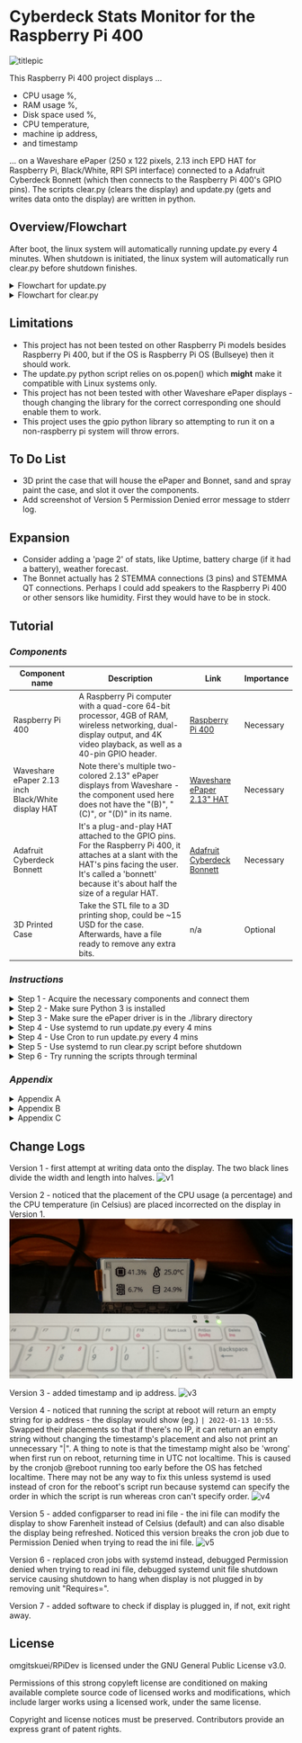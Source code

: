# Cyberdeck Stats Monitor for the Raspberry Pi 400

![titlepic](https://github.com/omgitskuei/RPiDev/blob/main/RPi400/Cyberdeck_Stats_Monitor/pic/photos/intro.JPG?raw=false "Title image")

This Raspberry Pi 400 project displays ...
- CPU usage %, 
- RAM usage %, 
- Disk space used %, 
- CPU temperature, 
- machine ip address, 
- and timestamp 

... on a Waveshare ePaper (250 x 122 pixels, 2.13 inch EPD HAT for Raspberry Pi, Black/White, RPI SPI interface) connected to a Adafruit Cyberdeck Bonnett (which then connects to the Raspberry Pi 400's GPIO pins).
The scripts clear.py (clears the display) and update.py (gets and writes data onto the display) are written in python.


## Overview/Flowchart

After boot, the linux system will automatically running update.py every 4 minutes.
When shutdown is initiated, the linux system will automatically run clear.py before shutdown finishes.

<details>
  <summary>Flowchart for update.py</summary>
  <p>
    
![flowchart_update](https://github.com/omgitskuei/RPiDev/blob/main/RPi400/Cyberdeck_Stats_Monitor/flowchart/flowchart_update.jpg "Overview of update.py")
  </p>
</details>

<details>
  <summary>Flowchart for clear.py</summary>
  <p>
    
![flowchart_clear](https://github.com/omgitskuei/RPiDev/blob/main/RPi400/Cyberdeck_Stats_Monitor/flowchart/flowchart_clear.jpg "Flowchart for clear.py")
  </p>
</details>


## Limitations

- This project has not been tested on other Raspberry Pi models besides Raspberry Pi 400, but if the OS is Raspberry Pi OS (Bullseye) then it should work.
- The update.py python script relies on os.popen() which **might** make it compatible with Linux systems only.
- This project has not been tested with other Waveshare ePaper displays - though changing the library for the correct corresponding one should enable them to work.
- This project uses the gpio python library so attempting to run it on a non-raspberry pi system will throw errors.


## To Do List

- 3D print the case that will house the ePaper and Bonnet, sand and spray paint the case, and slot it over the components.
- Add screenshot of Version 5 Permission Denied error message to stderr log.

## Expansion

- Consider adding a 'page 2' of stats, like Uptime, battery charge (if it had a battery), weather forecast.
- The Bonnet actually has 2 STEMMA connections (3 pins) and STEMMA QT connections. Perhaps I could add speakers to the Raspberry Pi 400 or other sensors like humidity. First they would have to be in stock.


## Tutorial

### _Components_

| Component name | Description | Link | Importance |
| ------ | ------ | ------ | ------ |
| Raspberry Pi 400 | A Raspberry Pi computer with a quad-core 64-bit processor, 4GB of RAM, wireless networking, dual-display output, and 4K video playback, as well as a 40-pin GPIO header. | [Raspberry Pi 400][rp400link] | Necessary |
| Waveshare ePaper 2.13 inch Black/White display HAT | Note there's multiple two-colored 2.13" ePaper displays from Waveshare - the component used here does not have the "(B)", "(C)", or "(D)" in its name. | [Waveshare ePaper 2.13" HAT][WaveshareEPDlink] | Necessary |
| Adafruit Cyberdeck Bonnett | It's a plug-and-play HAT attached to the GPIO pins. For the Raspberry Pi 400, it attaches at a slant with the HAT's pins facing the user. It's called a 'bonnett' because it's about half the size of a regular HAT. | [Adafruit Cyberdeck Bonnett][Bonnettlink] | Necessary |
| 3D Printed Case | Take the STL file to a 3D printing shop, could be ~15 USD for the case. Afterwards, have a file ready to remove any extra bits. | n/a | Optional |


### _Instructions_

<details>
  <summary>Step 1 - Acquire the necessary components and connect them</summary>
  <p>Put the Adafruit Cyberdeck Bonnet (aka 'Bonnet') flat on the table such that the GPIO pins are facing upward and the slanted GPIO sockets are below the GPIO pins.

Plug the Waveshare ePaper 2.13" display HAT (aka 'ePaper') into the Bonnet's GPIO pins such that the ePaper's orange tape ( with white text "FPC-7528B" printed on it) is to the left and the display is facing up.

Plug the Bonnet's slanted GPIO socket into the Raspberry Pi 400's (aka 'Pi') GPIO pins such that the ePaper's display is facing the keyboard user.

Your components should be connected like shown in the photo. Unlike the photo, your ePaper should currently be a blank white. The photo is showing my Programmer handle OmgItsKuei by running the script ```epaper_omgitskuei_test.py``` in ```RPiDev\RPi400\Cyberdeck_Stats_Monitor\python\references```. The script draws a black rectangle and writing in white over the rectangle. This script was used to practice using the Waveshare ePaper python library. You can use run it to test your ePaper display.
![guidepic1](https://github.com/omgitskuei/RPiDev/blob/main/RPi400/Cyberdeck_Stats_Monitor/pic/photos/guidepic1.JPG?raw=false "Guide, Step 1")
  </p>
</details>


<details>
  <summary>Step 2 - Make sure Python 3 is installed</summary>
  <p>Python 3 is already installed on the Raspberry Pi 400 with Raspberry Pi OS (Bullseye).

If you're not sure if Python 3 is installed, open terminal and try:

```Linux Kernel Module
python3
```

The terminal should output the python version number.

If you don't have python3, go download and install it from the python website or use apt.
		
```Linux Kernel Module
sudo apt install python3
```

![guidepic2](https://github.com/omgitskuei/RPiDev/blob/main/RPi400/Cyberdeck_Stats_Monitor/pic/photos/guidepic2.JPG?raw=false "Guide, Step 2")        
  </p>
</details>


<details>
  <summary>Step 3 - Make sure the ePaper driver is in the ./library directory</summary>
  <p>Download the RPiDev repository to get the folder `Cyberdeck_Stats_Monitor`.

I recommend saving the repo RPiDev in /home/yourUser/. Later commands use that directory as an example. If you save it elsewhere, don't forget to modify commands to the custom directory.

![guidepic3](https://github.com/omgitskuei/RPiDev/blob/main/RPi400/Cyberdeck_Stats_Monitor/pic/photos/guidepic3.JPG?raw=false "Guide, Step 3")

:heavy_exclamation_mark:  The file structure of the folder `Cyberdeck_Stats_Monitor` must remain unchanged as these files and (except the .service, .timer files) their relative locations to each other are essential.

    .
    ├── /library
        ├── /waveshare_epd
          ├── __init__.py
	        ├── epd2in13_V3.py
          ├── epdconfig.py
    ├── /pic
        ├── Font.ttc
        ├── /bmps
            ├── combined.bmp
    ├── /python
        ├── clear.py
        ├── update.py
    ├── cyberdeck_repeat4m_update.service
    ├── cyberdeck_repeat4m_update.timer
    ├── cyberdeck_shutdown_clear.service
    ├── cyberdeck_stats_monitor_config.ini
  </p>
</details>


<details>
  <summary>Step 4 - Use systemd to run update.py every 4 mins</summary>
  <p>1. Start the Linux terminal and input this command to copy-paste the service files and the timer file into /etc/systemd/system

```Linux Kernel Module
sudo cp /home/yourUser/omgitskuei/RPiDev/RPi400/Cyberdeck_Stats_Monitor/cyberdeck_repeat4m_update.service /etc/systemd/system
```

```Linux Kernel Module
sudo cp /home/yourUser/omgitskuei/RPiDev/RPi400/Cyberdeck_Stats_Monitor/cyberdeck_repeat4m_update.timer /etc/systemd/system
```

2. Enable the service by inputting the command.
```Linux Kernel Module
sudo systemctl enable cyberdeck_repeat4m_update.timer
```
- For easy debugging, the service file explicitly instructs systemd to create/overwrite 2 log files that documents how running update.py went at reboot. The user can remove StandardOutput= and StandardError in cyberdeck_repeat4m_update.service though I don't recommend this.
	  
3. Restart the systemctl program which keeps a tab on all services and timers
```Linux Kernel Module
sudo systemctl daemon-reload
```
  </p>
</details>

<details>
  <summary>Step 4 - Use Cron to run update.py every 4 mins</summary>
  <p>1. Start the Linux terminal and input this command to start adding cron jobs.
		
```Linux Kernel Module
crontab -e
```

You'll see something like this picture.
	  
![guidepic4](https://github.com/omgitskuei/RPiDev/blob/main/RPi400/Cyberdeck_Stats_Monitor/pic/photos/guidepic4.png?raw=false "Guide, Step 4")

2. Type the following command to add a new cronjob that runs update.py right after starting up the computer. If you don't want log files, don't write past the ".py", however I recommend having log files. The reason we have to add a cronjob for reboot on top of adding another cronjob for running every 4 mins is because a repeating crontab job does not run until its interval has elapsed at least once. Without doing this step, the display would not start until 4 minutes after startup.

```Linux Kernel Module
@reboot /home/yourUser/omgitskuei/RPiDev/RPi400/Cyberdeck_Stats_Monitor/python/update.py 1> /home/yourUser/RPiDev/RPi400/Cyberdeck_Stats_Monitor/logs/cyberdeck_repeat4m_update_service_stdout.log 2> /home/yourUser/RPiDev/RPi400/Cyberdeck_Stats_Monitor/logs/cyberdeck_repeat4m_update_service_stderr.log
```

- For easy debugging, the command explicitly instructs Cron to create/overwrite 2 log files that documents how running update.py went at reboot.
- The ```1> /home/yourUser/RPiDev/RPi400/Cyberdeck_Stats_Monitor/logs/cyberdeck_repeat4m_update_service_stdout.log``` outputs ```logging.info()``` and ```logging.debug()``` from update.py if the script exited due to successfully running from start to finish.
- The ```2> /home/yourUser/RPiDev/RPi400/Cyberdeck_Stats_Monitor/logs/cyberdeck_repeat4m_update_service_stderr.log``` outputs if update.py exited due to exceptions being thrown.
- If you want one log file instead of two files, you can also explicitly instruct Cron to output to the same file with ```[filepath] 2>&1``` instead.
```Linux Kernel Module
@reboot /home/yourUser/omgitskuei/RPiDev/RPi400/Cyberdeck_Stats_Monitor/python/update.py /home/yourUser/RPiDev/RPi400/Cyberdeck_Stats_Monitor/logs/cyberdeck_repeat4m_update_service_stdout.log 2>&1
```
- Note, you can use ```>>``` if you want to append contents to the log files instead of overwrite the log files. I don't recommend this as the log files can easily get massive in size over time if the user forgets to delete it periodically. Also, if something fails, odds are that the cause of failure won't be different by the time the log file is overwritten again.

3. Type in the following command to add a new cronjob that runs update.py every 4 mins. This interval can be modified to the user's liking. That said, Waveshare recommends refresh intervals between 3 minutes and 24 hours. :heavy_exclamation_mark: [See Appendix B for details and other precautions][Apdx]. If you want to execute the ```cyberdeck_stats_monitor.py``` script just once, the 'meat' of cyberdeck_stats_monitor.py needs to be wrapped in a loop so it stays running after executing it once - if you're doing this, pay attention to the Appendix B on how to implement ePaper. 

```Linux Kernel Module
*/4 * * * * /home/yourUser/omgitskuei/RPiDev/RPi400/Cyberdeck_Stats_Monitor/python/update.py 1> /home/yourUser/RPiDev/RPi400/Cyberdeck_Stats_Monitor/logs/cyberdeck_repeat4m_update_service_stdout.log 2> /home/yourUser/RPiDev/RPi400/Cyberdeck_Stats_Monitor/logs/cyberdeck_repeat4m_update_service_stderr.log
```
  </p>
</details>


<details>
  <summary>Step 5 - Use systemd to run clear.py script before shutdown</summary>
  <p>1. Star the terminal and input the command to copy the service file and paste it into /etc/systemd/system.
	  
```Linux Kernel Module
sudo cp /home/yourUser/omgitskuei/RPiDev/RPi400/Cyberdeck_Stats_Monitor/cyberdeck_shutdown_clear.service /etc/systemd/system
```

2. Enable the service by inputting the command.
```Linux Kernel Module
sudo systemctl enable cyberdeck_shutdown_clear.service
```
- For easy debugging, the service file explicitly instructs systemd to create/overwrite 2 log files that documents how running update.py went at reboot. The user can remove StandardOutput= and StandardError in cyberdeck_shutdown_clear.service though I don't recommend this.

![guidepic7](https://github.com/omgitskuei/RPiDev/blob/main/RPi400/Cyberdeck_Stats_Monitor/pic/photos/guidepic7.png?raw=false "Guide, Step 7")

3. Restart the systemctl program which keeps a tab on all services and timers
```Linux Kernel Module
sudo systemctl daemon-reload
```

:heavy_exclamation_mark: See Appendix C for why we're running the clear.py script before every shutdown. It goes into [proper storage][Apdx] for the ePaper. 
  </p>
</details>


<details>
  <summary>Step 6 - Try running the scripts through terminal</summary>
  <p>Try running the update.py script throught terminal with cd and python3.

```Linux Kernel Module
cd /home/yourUser/RPiDev/RPi400/Cyberdeck_Stats_Monitor/python
python3 update.py
```

You should see something similar to the image below.

![guidepic6](https://github.com/omgitskuei/RPiDev/blob/main/RPi400/Cyberdeck_Stats_Monitor/pic/photos/guidepic8.JPG?raw=false "Guide, Step 8")

If this failed, its likely because the SPI Interface is currently disabled. Use raspi-config to enable the SPI Interface.

```Linux Kernel Module
sudo raspi-config
```

This will open the Raspberry Pi Configuration application. Choose Interfacing Options -> SPI -> Yes Enable SPI interface.
  </p>
</details>


### _Appendix_

<details>
  <summary>Appendix A</summary>
  <p>The python scripts clear.py and update.py rely a specific file structure to import Waveshare ePaper display's library and to read essential bmp files.
  The /library folder, /python, and /pic folders need to remain in the same relative file system position to each other.
  
  Files not listed in this tree *should* be fine to delete without consequence to the project to save space.
  
    .
    ├── /library
        ├── /waveshare_epd
	        ├── epd2in13_V3.py
    ├── /pic
        ├── Font.ttc
        ├── /bmps
            ├── combined.bmp
    ├── /python
        ├── clear.py
        ├── cyberdeck_stats_monitor.py
    ├── cyberdeck_stats_monitor_systemd_unit.service
  </p>
</details>

<details>
  <summary>Appendix B</summary>
  <p>Waveshare's manual cautions users of the ePaper display that keeping the display powered on for long durations will cause irreparable damage - after updating is complete, the display should be powered off or set to sleep mode. Running the cyberdeck_stats_monitor.py performs the update followed by immediately setting the screen to sleep. Waveshare recommends a refresh interval range between 3 mins minimum and 24 hours maximum and that the screen be cleared before storing.
  Note: this discussion of intervals is for Refreshes, not Partial Refreshes.

  Refresh uses `epd.display(epd.getbuffer(image))` while Partial Refresh uses `epd.displayPartBaseImage(epd.getbuffer(image))` to display static background, then `epd.displayPartial(epd.getbuffer(image))` to dynamically display the difference. To demonstrate partial refresh, the demo python script provided by Waveshare iterated through a while-loop every 1 second to update a timestamp. Sleep `epd.sleep()` was not called before the next interval started - this means the display would be constantly powered on despite Waveshare's own warnings against constantly powering on the display. While the manual did not explicitly say that partial refreshing without sleep over a long time would (or would not) cause damage, it did say that partial refreshing should only be done "several" times before a full refresh. Exactly how many is several wasn't stated.

  From 10 repeated testings of the display with the demo, the demo provided's one-second interval partial refresh did not provide good consistent results. Sometimes the interval would be a second, other times slightly shorter or longer, depending on the execution speed of the software. Adding a 3 second delay between intervals also did not provide consistent results.

  For this project, considering the vague guidelines on partial refreshing and its mixed results from the demo, in order to preserve the service life of the ePaper display, it was decided that no partial refresh would be used.

  </p>
</details>

<details>
  <summary>Appendix C</summary>
  <p>Waveshare's manual points out that clearing the display before storage is important. Under "Manual > Overview > Working Principle";

> charged nanoparticles suspended in a liquid migrate under the action of an electric field

Under "Manual > Resources > Datasheet > 2.13inch e-Paper Specification V3 (pdf) > 16. Precautions";

> If the Module is not refreshed every 24 hours, a phenomena known as "Ghosting" or "Image Sticking" may occur. It is recommeded that customers store ... with a completely white image to avoid this issue. 

  </p>
</details>


## Change Logs

Version 1 - first attempt at writing data onto the display. The two black lines divide the width and length into halves.
![v1](https://github.com/omgitskuei/RPiDev/blob/main/RPi400/Cyberdeck_Stats_Monitor/pic/photos/v1.JPG?raw=false "Versions, V1")

Version 2 - noticed that the placement of the CPU usage (a percentage) and the CPU temperature (in Celsius) are placed incorrected on the display in Version 1.
![v2](https://github.com/omgitskuei/RPiDev/blob/main/RPi400/Cyberdeck_Stats_Monitor/pic/photos/v2.JPG?raw=false "Versions, V2")

Version 3 - added timestamp and ip address.
![v3](https://github.com/omgitskuei/RPiDev/blob/main/RPi400/Cyberdeck_Stats_Monitor/pic/photos/v3.JPG?raw=false "Versions, V3")

Version 4 - noticed that running the script at reboot will return an empty string for ip address - the display would show (eg.) ```| 2022-01-13 10:55```. Swapped their placements so that if there's no IP, it can return an empty string without changing the timestamp's placement and also not print an unnecessary "|". A thing to note is that the timestamp might also be 'wrong' when first run on reboot, returning time in UTC not localtime. This is caused by the cronjob @reboot running too early before the OS has fetched localtime. There may not be any way to fix this unless systemd is used instead of cron for the reboot's script run because systemd can specify the order in which the script is run whereas cron can't specify order.
![v4](https://github.com/omgitskuei/RPiDev/blob/main/RPi400/Cyberdeck_Stats_Monitor/pic/photos/v4.JPG?raw=false "Versions, V4")

Version 5 - added configparser to read ini file - the ini file can modify the display to show Farenheit instead of Celsius (default) and can also disable the display being refreshed. Noticed this version breaks the cron job due to Permission Denied when trying to read the ini file.
![v5](https://github.com/omgitskuei/RPiDev/blob/main/RPi400/Cyberdeck_Stats_Monitor/pic/photos/v5.JPG?raw=false "Versions, V5")

Version 6 - replaced cron jobs with systemd instead, debugged Permission denied when trying to read ini file, debugged systemd unit file shutdown service causing shutdown to hang when display is not plugged in by removing unit "Requires=".

Version 7 - added software to check if display is plugged in, if not, exit right away.

## License

omgitskuei/RPiDev is licensed under the GNU General Public License v3.0.

Permissions of this strong copyleft license are conditioned on making available complete source code of licensed works and modifications, which include larger works using a licensed work, under the same license. 

Copyright and license notices must be preserved. Contributors provide an express grant of patent rights.

   [rp400link]: <https://www.raspberrypi.com/products/raspberry-pi-400-unit/>
   [WaveshareEPDlink]: <https://www.waveshare.com/wiki/2.13inch_e-Paper_HAT>
   [Bonnettlink]: <https://www.adafruit.com/product/4862>
   [ePaperLiblink]: <https://github.com/omgitskuei/RPiDev/tree/main/RPi400/Cyberdeck_Stats_Monitor/library/waveshare_epd>
   [ePaperRepo]: <https://github.com/waveshare/e-Paper/tree/master/RaspberryPi_JetsonNano/python>
   [serviceFile]: <https://github.com/omgitskuei/RPiDev/blob/main/RPi400/Cyberdeck_Stats_Monitor/cyberdeck_stats_monitor_systemd_unit.service>
   [Apdx]: <https://github.com/omgitskuei/RPiDev/blob/main/RPi400/Cyberdeck_Stats_Monitor/README.md#appendix>

